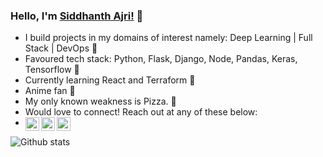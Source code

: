 ### Hello, I'm [Siddhanth Ajri!](https://siddajriy2jaccount.github.io) 👋 

- I build projects in my domains of interest namely: Deep Learning | Full Stack | DevOps 🔭
- Favoured tech stack: Python, Flask, Django, Node, Pandas, Keras, Tensorflow 🐍
- Currently learning React and Terraform 🌱
- Anime fan :star2:
- My only known weakness is Pizza. 🍕
- Would love to connect! Reach out at any of these below: 
- <a href="https://www.linkedin.com/in/siddhanth1997ajri/"><img align="left" alt="Sidd's Linkedin" width="22px" src="https://cdn.jsdelivr.net/npm/simple-icons@v3/icons/linkedin.svg" /></a><a href="https://medium.com/@y2jsiddajri"><img align="left" alt="Abhishek Naidu | Twitter" width="22px" src="https://cdn.jsdelivr.net/npm/simple-icons@v3/icons/medium.svg" /></a><a href="mailto:y2jsiddajri@gmail.com"><img align="left" alt="Abhishek's LinkdeIN" width="22px" src="https://cdn.jsdelivr.net/npm/simple-icons@v3/icons/gmail.svg" /></a>

<!--
- 🔭 I’m currently working on ...
- 🌱 I’m currently learning ...
- 👯 I’m looking to collaborate on ...
- 🤔 I’m looking for help with ...
- 💬 Ask me about ...
- 📫 How to reach me: ...
- 😄 Pronouns: ...
- ⚡ Fun fact: ...

<a href="https://www.linkedin.com/in/siddhanth1997ajri/">
  <img align="left" alt="Sidd's Linkedin" width="22px" src="https://cdn.jsdelivr.net/npm/simple-icons@v3/icons/linkedin.svg" />
</a>
<a href="https://medium.com/@y2jsiddajri">
  <img align="left" alt="Abhishek Naidu | Twitter" width="22px" src="https://cdn.jsdelivr.net/npm/simple-icons@v3/icons/medium.svg" />
</a>
<a href="mailto:y2jsiddajri@gmail.com">
  <img align="left" alt="Abhishek's LinkdeIN" width="22px" src="https://cdn.jsdelivr.net/npm/simple-icons@v3/icons/gmail.svg" />
</a>
-->

<!--
**SiddAjriY2Jaccount/SiddAjriY2Jaccount** is a ✨ _special_ ✨ repository because its `README.md` (this file) appears on your GitHub profile.

Here are some ideas to get you started:

- 🔭 I’m currently working on ...
- 🌱 I’m currently learning ...
- 👯 I’m looking to collaborate on ...
- 🤔 I’m looking for help with ...
- 💬 Ask me about ...
- 📫 How to reach me: ...
- 😄 Pronouns: ...
- ⚡ Fun fact: ...

https://github-readme-stats.siddajriy2jaccount.vercel.app/



<a href="https://github.com/siddajriy2jaccount/siddajriy2jaccount">
  <img src="https://github-readme-stats.vercel.app/api?username=siddajriy2jaccount&count_private=true&hide=issues,stars&show_icons=true&theme=dark" />
</a>
-->
![Github stats](https://github-readme-stats.vercel.app/api?username=siddajriy2jaccount&count_private=true&hide=issues,stars&show_icons=true&theme=dark)

<!--
<a href="https://github.com/siddajriy2jaccount/siddajriy2jaccount">
  <img align="left" src="https://github-readme-stats.vercel.app/api/top-langs/?username=siddajriy2jaccount&hide=jupyternotebook" />  
</a>


[![Top Langs](https://github-readme-stats.vercel.app/api/top-langs/?username=siddajriy2jaccount&hide=jupyternotebook)](https://github.com/siddajriy2jaccount/siddajriy2jaccount)

![](https://visitor-badge.glitch.me/badge?page_id=siddajriy2jaccount.siddajriy2jaccount)
-->

